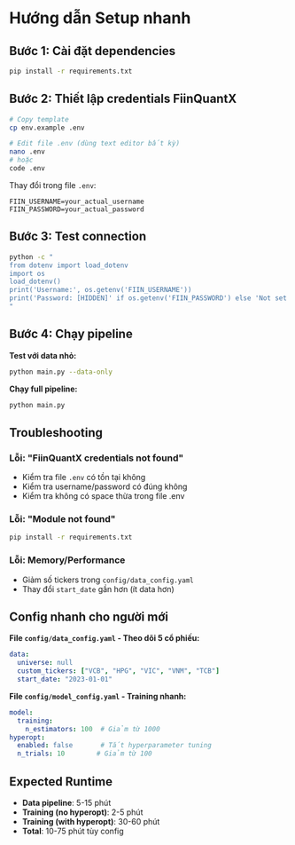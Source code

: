 # Hướng dẫn Setup nhanh

## Bước 1: Cài đặt dependencies

```bash
pip install -r requirements.txt
```

## Bước 2: Thiết lập credentials FiinQuantX

```bash
# Copy template
cp env.example .env

# Edit file .env (dùng text editor bất kỳ)
nano .env
# hoặc
code .env
```

Thay đổi trong file `.env`:
```
FIIN_USERNAME=your_actual_username
FIIN_PASSWORD=your_actual_password
```

## Bước 3: Test connection

```bash
python -c "
from dotenv import load_dotenv
import os
load_dotenv()
print('Username:', os.getenv('FIIN_USERNAME'))
print('Password: [HIDDEN]' if os.getenv('FIIN_PASSWORD') else 'Not set')
"
```

## Bước 4: Chạy pipeline

**Test với data nhỏ:**
```bash
python main.py --data-only
```

**Chạy full pipeline:**
```bash
python main.py
```

## Troubleshooting

### Lỗi: "FiinQuantX credentials not found"
- Kiểm tra file `.env` có tồn tại không
- Kiểm tra username/password có đúng không
- Kiểm tra không có space thừa trong file .env

### Lỗi: "Module not found"
```bash
pip install -r requirements.txt
```

### Lỗi: Memory/Performance
- Giảm số tickers trong `config/data_config.yaml`
- Thay đổi `start_date` gần hơn (ít data hơn)

## Config nhanh cho người mới

**File `config/data_config.yaml` - Theo dõi 5 cổ phiếu:**
```yaml
data:
  universe: null
  custom_tickers: ["VCB", "HPG", "VIC", "VNM", "TCB"]
  start_date: "2023-01-01"
```

**File `config/model_config.yaml` - Training nhanh:**
```yaml
model:
  training:
    n_estimators: 100  # Giảm từ 1000
hyperopt:
  enabled: false       # Tắt hyperparameter tuning
  n_trials: 10        # Giảm từ 100
```

## Expected Runtime

- **Data pipeline**: 5-15 phút
- **Training (no hyperopt)**: 2-5 phút  
- **Training (with hyperopt)**: 30-60 phút
- **Total**: 10-75 phút tùy config 